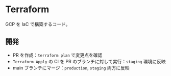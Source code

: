 # Terraform

GCP を IaC で構築するコード。

## 開発

- PR を作成：`terraform plan` で変更点を確認
- `Terraform Apply` の CI を PR のブランチに対して実行：`staging` 環境に反映
- main ブランチにマージ：`production`, `staging` 両方に反映
